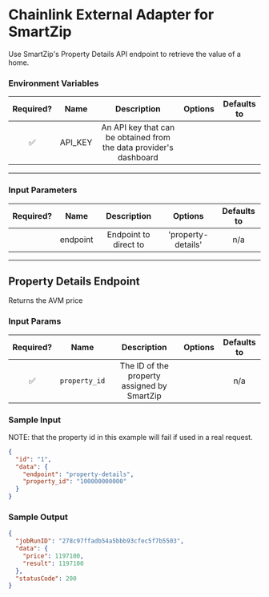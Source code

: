 # Chainlink External Adapter for SmartZip

Use SmartZip's Property Details API endpoint to retrieve the value of a home.

### Environment Variables

| Required? |  Name   |                            Description                             | Options | Defaults to |
| :-------: | :-----: | :----------------------------------------------------------------: | :-----: | :---------: |
|     ✅     | API_KEY | An API key that can be obtained from the data provider's dashboard |         |             |

---

### Input Parameters

| Required? |   Name   |      Description      |      Options       | Defaults to |
| :-------: | :------: | :-------------------: | :----------------: | :---------: |
|           | endpoint | Endpoint to direct to | 'property-details' |     n/a     |

---

## Property Details Endpoint

Returns the AVM price

### Input Params

| Required? |     Name      |                 Description                 | Options | Defaults to |
| :-------: | :-----------: | :-----------------------------------------: | :-----: | :---------: |
|     ✅     | `property_id` | The ID of the property assigned by SmartZip |         |     n/a     |


### Sample Input

NOTE: that the property id in this example will fail if used in a real request.

```json
{
  "id": "1",
  "data": {
    "endpoint": "property-details",
    "property_id": "100000000000"
  }
}
```

### Sample Output

```json
{
  "jobRunID": "278c97ffadb54a5bbb93cfec5f7b5503",
  "data": {
    "price": 1197100,
    "result": 1197100
  },
  "statusCode": 200
}
```